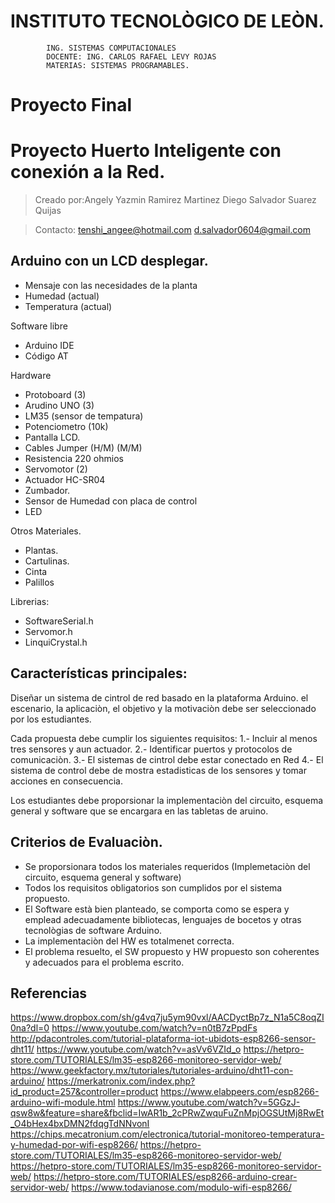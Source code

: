 # INSTITUTO TECNOLÒGICO DE LEÒN.
            ING. SISTEMAS COMPUTACIONALES
            DOCENTE: ING. CARLOS RAFAEL LEVY ROJAS
            MATERIAS: SISTEMAS PROGRAMABLES.
                             

# Proyecto Final
# Proyecto Huerto Inteligente con conexión a la Red.
>Creado por:Angely Yazmin Ramirez Martinez
            Diego Salvador Suarez Quijas 

>Contacto: tenshi_angee@hotmail.com
           d.salvador0604@gmail.com
           
## Arduino con un LCD desplegar.
- Mensaje con las necesidades de la planta
- Humedad (actual)
- Temperatura (actual)
 
Software libre
- Arduino IDE
- Código AT

Hardware
- Protoboard (3)
- Arudino UNO (3)
- LM35 (sensor de tempatura)
- Potenciometro (10k)
- Pantalla LCD.
- Cables Jumper (H/M) (M/M)
- Resistencia 220 ohmios
- Servomotor (2)
- Actuador HC-SR04
- Zumbador.
- Sensor de Humedad con placa de control 
- LED

Otros Materiales.
- Plantas.
- Cartulinas.
- Cinta
- Palillos

Librerias:
- SoftwareSerial.h
- Servomor.h
- LinquiCrystal.h


## Características principales:
Diseñar un sistema de cintrol de red basado en la plataforma Arduino. el escenario, la aplicaciòn, el objetivo y la motivaciòn debe 
ser seleccionado por  los estudiantes.

Cada propuesta debe cumplir los siguientes requisitos:
1.- Incluir al menos tres sensores y aun actuador.
2.- Identificar puertos y protocolos de comunicaciòn.
3.- El sistemas de cintrol debe estar conectado en Red
4.- El sistema de control debe de mostra estadisticas de los sensores y tomar acciones en consecuencia.

Los estudiantes debe proporsionar la implementaciòn del circuito, esquema general y software  que se encargara en las 
tabletas de aruino.

## Criterios de Evaluaciòn.
- Se proporsionara todos los materiales requeridos (Implemetaciòn del circuito, esquema general y software)
- Todos los requisitos obligatorios son cumplidos por el sistema propuesto.
- El Software està bien planteado, se comporta como se espera y emplead adecuadamente bibliotecas, 
lenguajes de bocetos y otras tecnològias de software Arduino.
- La implementaciòn del HW es totalmenet correcta.
- El problema resuelto, el SW propuesto y HW propuesto son coherentes y adecuados para el problema escrito.

## Referencias
https://www.dropbox.com/sh/g4vq7ju5ym90vxl/AACDyctBp7z_N1a5C8oqZI0na?dl=0
https://www.youtube.com/watch?v=n0tB7zPpdFs
http://pdacontroles.com/tutorial-plataforma-iot-ubidots-esp8266-sensor-dht11/
https://www.youtube.com/watch?v=asVv6VZId_o
https://hetpro-store.com/TUTORIALES/lm35-esp8266-monitoreo-servidor-web/
https://www.geekfactory.mx/tutoriales/tutoriales-arduino/dht11-con-arduino/
https://merkatronix.com/index.php?id_product=257&controller=product
https://www.elabpeers.com/esp8266-arduino-wifi-module.html
https://www.youtube.com/watch?v=5GGzJ-qsw8w&feature=share&fbclid=IwAR1b_2cPRwZwquFuZnMpjOGSUtMj8RwEt_O4bHex4bxDMN2fdqgTdNNvonI
https://chips.mecatronium.com/electronica/tutorial-monitoreo-temperatura-y-humedad-por-wifi-esp8266/
https://hetpro-store.com/TUTORIALES/lm35-esp8266-monitoreo-servidor-web/
https://hetpro-store.com/TUTORIALES/lm35-esp8266-monitoreo-servidor-web/
https://hetpro-store.com/TUTORIALES/esp8266-arduino-crear-servidor-web/
https://www.todavianose.com/modulo-wifi-esp8266/

